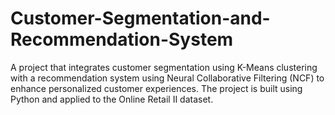# Customer-Segmentation-and-Recommendation-System
A project that integrates customer segmentation using K-Means clustering with a recommendation system using Neural Collaborative Filtering (NCF) to enhance personalized customer experiences. The project is built using Python and applied to the Online Retail II dataset.
